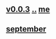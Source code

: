 ## [v0.0.3](https://github.com/littleflute/english/edit/master/voa/AS%20IT%20IS/2018/readme.md) [..](..) [me](https://littleflute.github.io/english/voa/AS%20IT%20IS/2018/)
## [september](september)
